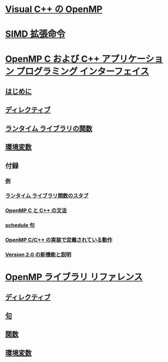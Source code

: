 # [Visual C++ の OpenMP](openmp-in-visual-cpp.md)
# [SIMD 拡張命令](openmp-simd.md)
# [OpenMP C および C++ アプリケーション プログラミング インターフェイス](openmp-c-and-cpp-application-program-interface.md)
## [はじめに](1-introduction.md)
## [ディレクティブ](2-directives.md)
## [ランタイム ライブラリの関数](3-run-time-library-functions.md)
## [環境変数](4-environment-variables.md)
## 付録
### [例](a-examples.md)
### [ランタイム ライブラリ関数のスタブ](b-stubs-for-run-time-library-functions.md)
### [OpenMP C と C++ の文法](c-openmp-c-and-cpp-grammar.md)
### [schedule 句](d-using-the-schedule-clause.md)
### [OpenMP C/C++ の実装で定義されている動作](e-implementation-defined-behaviors-in-openmp-c-cpp.md)
### [Version 2.0 の新機能と説明](f-new-features-and-clarifications-in-version-2-0.md)
# [OpenMP ライブラリ リファレンス](reference/openmp-library-reference.md)
## [ディレクティブ](reference/openmp-directives.md)
## [句](reference/openmp-clauses.md)
## [関数](reference/openmp-functions.md)
## [環境変数](reference/openmp-environment-variables.md)